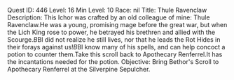 Quest ID: 446
Level: 16
Min Level: 10
Race: nil
Title: Thule Ravenclaw
Description: This Ichor was crafted by an old colleague of mine: Thule Ravenclaw.He was a young, promising mage before the great war, but when the Lich King rose to power, he betrayed his brethren and allied with the Scourge.$B$BI did not realize he still lives, nor that he leads the Rot Hides in their forays against us!$B$BI know many of his spells, and can help concoct a potion to counter them.Take this scroll back to Apothecary Renferrel.It has the incantations needed for the potion.
Objective: Bring Bethor's Scroll to Apothecary Renferrel at the Silverpine Sepulcher.

